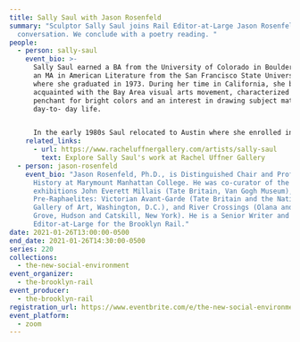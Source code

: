```yaml
---
title: Sally Saul with Jason Rosenfeld
summary: "Sculptor Sally Saul joins Rail Editor-at-Large Jason Rosenfeld for a
  conversation. We conclude with a poetry reading. "
people:
  - person: sally-saul
    event_bio: >-
      Sally Saul earned a BA from the University of Colorado in Boulder, CO and
      an MA in American Literature from the San Francisco State University,
      where she graduated in 1973. During her time in California, she became
      acquainted with the Bay Area visual arts movement, characterized by a
      penchant for bright colors and an interest in drawing subject matter from
      day-to- day life. 


      In the early 1980s Saul relocated to Austin where she enrolled in ceramics courses at the University of Texas, and began to formalize her process. Informed by memory, her sculptures came to explore complexities of the human condition. In recent years Saul has achieved significant milestones in her career. Her first survey exhibition Blue Hills, Yellow Tree, opened in May 2019 at Pioneer Works in Brooklyn, NY. The exhibition brought together works from over three decades, representing her years spent in San Francisco, Austin, TX, and beyond. Saul presented a solo show at Almine Rech, Paris in January 2020. She has also participated in exhibitions at venues including Jeffrey Deitch, New York, NY; the Art Museum of West Virginia, Morgantown, WV; the Aldrich Contemporary Art Museum, Ridgefield, CT; White Columns, New York, NY; and Lumber Room, Portland, OR; among many others. In 2018, the artist, with Peter Saul, co-curated the exhibition Out of Control at Venus Over Manhattan, New York, NY. Saul lives and works in Germantown, New York. 
    related_links:
      - url: https://www.racheluffnergallery.com/artists/sally-saul
        text: Explore Sally Saul's work at Rachel Uffner Gallery
  - person: jason-rosenfeld
    event_bio: "Jason Rosenfeld, Ph.D., is Distinguished Chair and Professor of Art
      History at Marymount Manhattan College. He was co-curator of the
      exhibitions John Everett Millais (Tate Britain, Van Gogh Museum),
      Pre-Raphaelites: Victorian Avant-Garde (Tate Britain and the National
      Gallery of Art, Washington, D.C.), and River Crossings (Olana and Cedar
      Grove, Hudson and Catskill, New York). He is a Senior Writer and
      Editor-at-Large for the Brooklyn Rail."
date: 2021-01-26T13:00:00-0500
end_date: 2021-01-26T14:30:00-0500
series: 220
collections:
  - the-new-social-environment
event_organizer:
  - the-brooklyn-rail
event_producer:
  - the-brooklyn-rail
registration_url: https://www.eventbrite.com/e/the-new-social-environment-220-sally-saul-with-jason-rosenfeld-tickets-137008511145
event_platform:
  - zoom
---
```

